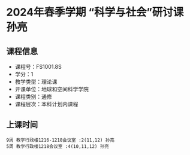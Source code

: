 # 2024年春季学期 “科学与社会”研讨课 孙亮






## 课程信息

- 课程号：FS1001.8S
- 学分：1
- 教学类型：理论课
- 开课单位：地球和空间科学学院
- 课程类别：通修
- 课程层次：本科计划内课程

## 上课时间

```
9周 教学行政楼1216-1218会议室 :2(11,12) 孙亮
5周 教学行政楼1218会议室 :4(10,11,12) 孙亮
```

